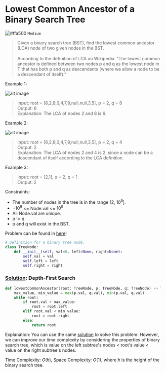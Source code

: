 # Lowest Common Ancestor of a Binary Search Tree
![#ffa500](https://placehold.co/1x1/ffa500/ffa500.png) `Medium`

> Given a binary search tree (BST), find the lowest common ancestor (LCA) node of two given nodes in the BST. <br><br>
According to the definition of LCA on Wikipedia: “The lowest common ancestor is defined between two nodes p and q as the lowest node in T that has both p and q as descendants (where we allow a node to be a descendant of itself).”

Example 1:

![alt image](https://assets.leetcode.com/uploads/2018/12/14/binarysearchtree_improved.png)

> Input: root = [6,2,8,0,4,7,9,null,null,3,5], p = 2, q = 8\
Output: 6\
Explanation: The LCA of nodes 2 and 8 is 6.

Example 2:

![alt image](https://assets.leetcode.com/uploads/2018/12/14/binarysearchtree_improved.png)

> Input: root = [6,2,8,0,4,7,9,null,null,3,5], p = 2, q = 4\
Output: 2\
Explanation: The LCA of nodes 2 and 4 is 2, since a node can be a descendant of itself according to the LCA definition.

Example 3:

> Input: root = [2,1], p = 2, q = 1\
Output: 2
 

Constraints:
- The number of nodes in the tree is in the range [$2$, $10^5$].
- $-10^9$ <= Node.val <= $10^9$
- All Node.val are unique.
- p != q
- p and q will exist in the BST.

Problem can be found in [here](https://leetcode.com/problems/lowest-common-ancestor-of-a-binary-search-tree)!

```python
# Definition for a binary tree node.
class TreeNode:
    def __init__(self, val=0, left=None, right=None):
        self.val = val
        self.left = left
        self.right = right
```

### [Solution](/Binary%20Search%20Tree/235-LowestCommonAncestorofaBinarySearchTree/solution.py): Depth-First Search

```python
def lowestCommonAncestor(root: TreeNode, p: TreeNode, q: TreeNode) -> TreeNode:
    max_value, min_value = max(p.val, q.val), min(p.val, q.val)
    while root:
        if root.val > max_value:
            root = root.left
        elif root.val < min_value:
            root = root.right
        else:
            return root
```

Explanation: You can use the same [solution](/Binary%20Tree/236-LowestCommonAncestorofaBinaryTree/) to solve this problem. However, we can improve our time complexity by considering the properties of binary search tree, which is value on the left subtree's nodes < root's value < value on the right subtree's nodes.

Time Complexity: $O(h)$, Space Complexity: $O(1)$, where h is the height of the binary search tree.
